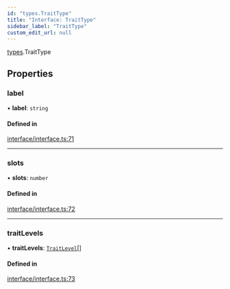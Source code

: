 ```yaml
---
id: "types.TraitType"
title: "Interface: TraitType"
sidebar_label: "TraitType"
custom_edit_url: null
---
```


[types](../namespaces/types.md).TraitType

## Properties

### label

• **label**: `string`

#### Defined in

[interface/interface.ts:71](https://github.com/CityOfZion/isengard/blob/78e7dfb/sdk/src/interface/interface.ts#L71)

___

### slots

• **slots**: `number`

#### Defined in

[interface/interface.ts:72](https://github.com/CityOfZion/isengard/blob/78e7dfb/sdk/src/interface/interface.ts#L72)

___

### traitLevels

• **traitLevels**: [`TraitLevel`](types.TraitLevel.md)[]

#### Defined in

[interface/interface.ts:73](https://github.com/CityOfZion/isengard/blob/78e7dfb/sdk/src/interface/interface.ts#L73)
